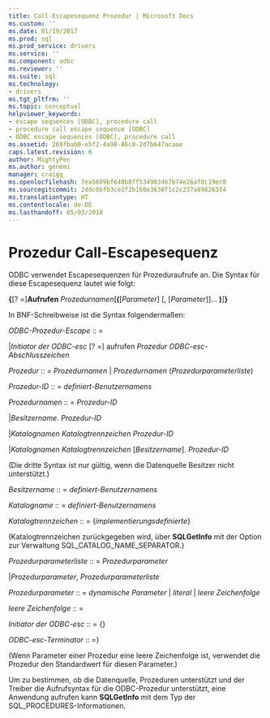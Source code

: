 ```yaml
---
title: Call-Escapesequenz Prozedur | Microsoft Docs
ms.custom: ''
ms.date: 01/19/2017
ms.prod: sql
ms.prod_service: drivers
ms.service: ''
ms.component: odbc
ms.reviewer: ''
ms.suite: sql
ms.technology:
- drivers
ms.tgt_pltfrm: ''
ms.topic: conceptual
helpviewer_keywords:
- escape sequences [ODBC], procedure call
- procedure call escape sequence [ODBC]
- ODBC escape sequences [ODBC], procedure call
ms.assetid: 269fbab0-e5f2-4a98-86c0-2d7b647acaae
caps.latest.revision: 6
author: MightyPen
ms.author: genemi
manager: craigg
ms.openlocfilehash: 7ea5609bf648b8ff534983467b74e26af0c19ec0
ms.sourcegitcommit: 2ddc0bfb3ce2f2b160e3638f1c2c237a898263f4
ms.translationtype: HT
ms.contentlocale: de-DE
ms.lasthandoff: 05/03/2018
---
```

# <a name="procedure-call-escape-sequence"></a>Prozedur Call-Escapesequenz
ODBC verwendet Escapesequenzen für Prozeduraufrufe an. Die Syntax für diese Escapesequenz lautet wie folgt:  
  
 **{**[? =]**Aufrufen** *Prozedurnamen*[**(**[*Parameter*] [, [*Parameter*]]... **)**]**}**  
  
 In BNF-Schreibweise ist die Syntax folgendermaßen:  
  
 *ODBC-Prozedur-Escape* :: =  
  
 &#124;*Initiator der ODBC-esc* [? =] aufrufen *Prozedur ODBC-esc-Abschlusszeichen*  
  
 *Prozedur* :: = *Prozedurnamen* &#124; *Prozedurnamen* (*Prozedurparameterliste*)  
  
 *Prozedur-ID* :: = *definiert-Benutzernamens*  
  
 *Prozedurnamen* :: = *Prozedur-ID*  
  
 &#124;*Besitzername*. *Prozedur-ID*  
  
 &#124;*Katalognamen Katalogtrennzeichen* *Prozedur-ID*  
  
 &#124;*Katalognamen Katalogtrennzeichen* [*Besitzername*]. *Prozedur-ID*  
  
 (Die dritte Syntax ist nur gültig, wenn die Datenquelle Besitzer nicht unterstützt.)  
  
 *Besitzername* :: = *definiert-Benutzernamens*  
  
 *Katalogname* :: = *definiert-Benutzernamens*  
  
 *Katalogtrennzeichen* :: = {*implementierungsdefinierte*}  
  
 (Katalogtrennzeichen zurückgegeben wird, über **SQLGetInfo** mit der Option zur Verwaltung SQL_CATALOG_NAME_SEPARATOR.)  
  
 *Prozedurparameterliste* :: = *Prozedurparameter*  
  
 &#124;*Prozedurparameter*, *Prozedurparameterliste*  
  
 *Prozedurparameter* :: = *dynamische Parameter* &#124; *literal* &#124; *leere Zeichenfolge*  
  
 *leere Zeichenfolge* :: =  
  
 *Initiator der ODBC-esc* :: = {}  
  
 *ODBC-esc-Terminator* :: =}  
  
 (Wenn Parameter einer Prozedur eine leere Zeichenfolge ist, verwendet die Prozedur den Standardwert für diesen Parameter.)  
  
 Um zu bestimmen, ob die Datenquelle, Prozeduren unterstützt und der Treiber die Aufrufsyntax für die ODBC-Prozedur unterstützt, eine Anwendung aufrufen kann **SQLGetInfo** mit dem Typ der SQL_PROCEDURES-Informationen.
